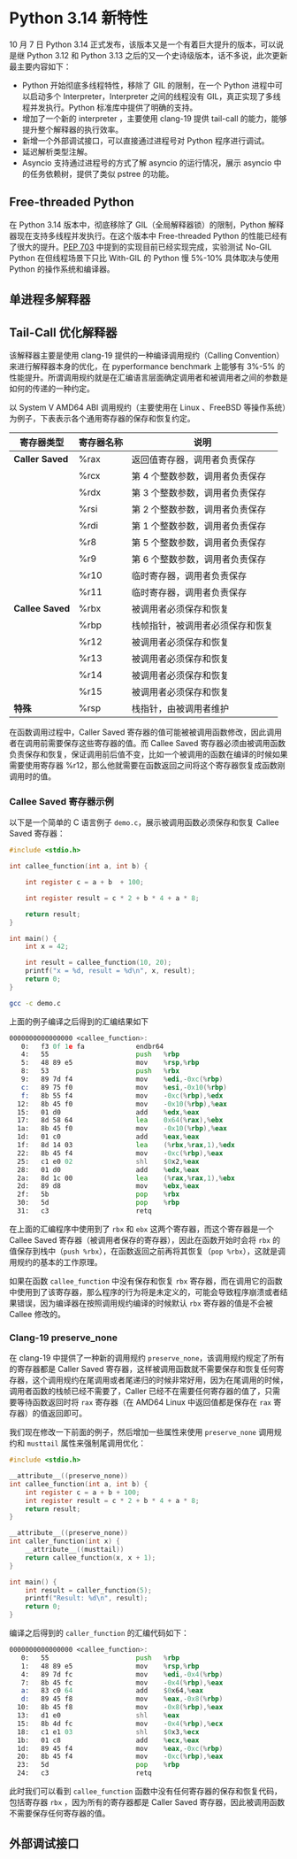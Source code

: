 # Python 3.14 新特性

10 月 7 日 Python 3.14 正式发布，该版本又是一个有着巨大提升的版本，可以说是继 Python 3.12 和 Python 3.13 之后的又一个史诗级版本，话不多说，此次更新最主要内容如下：

- Python 开始彻底多线程特性，移除了 GIL 的限制，在一个 Python 进程中可以启动多个 Interpreter，Interpreter 之间的线程没有 GIL，真正实现了多线程并发执行。Python 标准库中提供了明确的支持。
- 增加了一个新的 interpreter ，主要使用 clang-19 提供 tail-call 的能力，能够提升整个解释器的执行效率。
- 新增一个外部调试接口，可以直接通过进程号对 Python 程序进行调试。
- 延迟解析类型注解。
- Asyncio 支持通过进程号的方式了解 asyncio 的运行情况，展示 asyncio 中的任务依赖树，提供了类似 pstree 的功能。

## Free-threaded Python

在 Python 3.14 版本中，彻底移除了 GIL（全局解释器锁）的限制，Python 解释器现在支持多线程并发执行。在这个版本中 Free-threaded Python 的性能已经有了很大的提升。[PEP 703](https://peps.python.org/pep-0703/) 中提到的实现目前已经实现完成，实验测试 No-GIL Python 在但线程场景下只比 With-GIL 的 Python 慢 5%-10% 具体取决与使用 Python 的操作系统和编译器。

## 单进程多解释器

## Tail-Call 优化解释器

该解释器主要是使用 clang-19 提供的一种编译调用规约（Calling Convention）来进行解释器本身的优化，在 pyperformance benchmark 上能够有 3%-5% 的性能提升。所谓调用规约就是在汇编语言层面确定调用者和被调用者之间的参数是如何的传递的一种约定。

以 System V AMD64 ABI 调用规约（主要使用在 Linux 、FreeBSD 等操作系统）为例子，下表表示各个通用寄存器的保存和恢复约定。

| 寄存器类型       | 寄存器名称 | 说明                             |
| ---------------- | ---------- | -------------------------------- |
| **Caller Saved** | %rax       | 返回值寄存器，调用者负责保存     |
|                  | %rcx       | 第 4 个整数参数，调用者负责保存  |
|                  | %rdx       | 第 3 个整数参数，调用者负责保存  |
|                  | %rsi       | 第 2 个整数参数，调用者负责保存  |
|                  | %rdi       | 第 1 个整数参数，调用者负责保存  |
|                  | %r8        | 第 5 个整数参数，调用者负责保存  |
|                  | %r9        | 第 6 个整数参数，调用者负责保存  |
|                  | %r10       | 临时寄存器，调用者负责保存       |
|                  | %r11       | 临时寄存器，调用者负责保存       |
| **Callee Saved** | %rbx       | 被调用者必须保存和恢复           |
|                  | %rbp       | 栈帧指针，被调用者必须保存和恢复 |
|                  | %r12       | 被调用者必须保存和恢复           |
|                  | %r13       | 被调用者必须保存和恢复           |
|                  | %r14       | 被调用者必须保存和恢复           |
|                  | %r15       | 被调用者必须保存和恢复           |
| **特殊**         | %rsp       | 栈指针，由被调用者维护           |

在函数调用过程中，Caller Saved 寄存器的值可能被被调用函数修改，因此调用者在调用前需要保存这些寄存器的值。而 Callee Saved 寄存器必须由被调用函数负责保存和恢复，保证调用前后值不变，比如一个被调用的函数在编译的时候如果需要使用寄存器 %r12，那么他就需要在函数返回之间将这个寄存器恢复成函数刚调用时的值。

### Callee Saved 寄存器示例

以下是一个简单的 C 语言例子 `demo.c`，展示被调用函数必须保存和恢复 Callee Saved 寄存器：

```c
#include <stdio.h>

int callee_function(int a, int b) {

    int register c = a + b  + 100;

    int register result = c * 2 + b * 4 + a * 8;

    return result;
}

int main() {
    int x = 42;

    int result = callee_function(10, 20);
    printf("x = %d, result = %d\n", x, result);
    return 0;
}
```

```bash
gcc -c demo.c
```

上面的例子编译之后得到的汇编结果如下

```asm
0000000000000000 <callee_function>:
   0:   f3 0f 1e fa             endbr64
   4:   55                      push   %rbp
   5:   48 89 e5                mov    %rsp,%rbp
   8:   53                      push   %rbx
   9:   89 7d f4                mov    %edi,-0xc(%rbp)
   c:   89 75 f0                mov    %esi,-0x10(%rbp)
   f:   8b 55 f4                mov    -0xc(%rbp),%edx
  12:   8b 45 f0                mov    -0x10(%rbp),%eax
  15:   01 d0                   add    %edx,%eax
  17:   8d 58 64                lea    0x64(%rax),%ebx
  1a:   8b 45 f0                mov    -0x10(%rbp),%eax
  1d:   01 c0                   add    %eax,%eax
  1f:   8d 14 03                lea    (%rbx,%rax,1),%edx
  22:   8b 45 f4                mov    -0xc(%rbp),%eax
  25:   c1 e0 02                shl    $0x2,%eax
  28:   01 d0                   add    %edx,%eax
  2a:   8d 1c 00                lea    (%rax,%rax,1),%ebx
  2d:   89 d8                   mov    %ebx,%eax
  2f:   5b                      pop    %rbx
  30:   5d                      pop    %rbp
  31:   c3                      retq
```

在上面的汇编程序中使用到了 `rbx` 和 `ebx` 这两个寄存器，而这个寄存器是一个 Callee Saved 寄存器（被调用者保存的寄存器），因此在函数开始时会将 `rbx` 的值保存到栈中（`push %rbx`），在函数返回之前再将其恢复（`pop %rbx`），这就是调用规约的基本的工作原理。

如果在函数 `callee_function` 中没有保存和恢复 `rbx` 寄存器，而在调用它的函数中使用到了该寄存器，那么程序的行为将是未定义的，可能会导致程序崩溃或者结果错误，因为编译器在按照调用规约编译的时候默认 `rbx` 寄存器的值是不会被 Callee 修改的。

### Clang-19 preserve_none

在 clang-19 中提供了一种新的调用规约 `preserve_none`，该调用规约规定了所有的寄存器都是 Caller Saved 寄存器，这样被调用函数就不需要保存和恢复任何寄存器，这个调用规约在尾调用或者尾递归的时候非常好用，因为在尾调用的时候，调用者函数的栈帧已经不需要了，Caller 已经不在需要任何寄存器的值了，只需要等待函数返回时将 `rax` 寄存器（在 AMD64 Linux 中返回值都是保存在 `rax` 寄存器）的值返回即可。

我们现在修改一下前面的例子，然后增加一些属性来使用 `preserve_none` 调用规约和 `musttail` 属性来强制尾调用优化：

```c
#include <stdio.h>

__attribute__((preserve_none))
int callee_function(int a, int b) {
    int register c = a + b + 100;
    int register result = c * 2 + b * 4 + a * 8;
    return result;
}

__attribute__((preserve_none))
int caller_function(int x) {
    __attribute__((musttail))
    return callee_function(x, x + 1);
}

int main() {
    int result = caller_function(5);
    printf("Result: %d\n", result);
    return 0;
}
```

编译之后得到的 `caller_function` 的汇编代码如下：

```asm
0000000000000000 <callee_function>:
   0:   55                      push   %rbp
   1:   48 89 e5                mov    %rsp,%rbp
   4:   89 7d fc                mov    %edi,-0x4(%rbp)
   7:   8b 45 fc                mov    -0x4(%rbp),%eax
   a:   83 c0 64                add    $0x64,%eax
   d:   89 45 f8                mov    %eax,-0x8(%rbp)
  10:   8b 45 f8                mov    -0x8(%rbp),%eax
  13:   d1 e0                   shl    %eax
  15:   8b 4d fc                mov    -0x4(%rbp),%ecx
  18:   c1 e1 03                shl    $0x3,%ecx
  1b:   01 c8                   add    %ecx,%eax
  1d:   89 45 f4                mov    %eax,-0xc(%rbp)
  20:   8b 45 f4                mov    -0xc(%rbp),%eax
  23:   5d                      pop    %rbp
  24:   c3                      retq
```

此时我们可以看到 `callee_function` 函数中没有任何寄存器的保存和恢复代码，包括寄存器 `rbx` ，因为所有的寄存器都是 Caller Saved 寄存器，因此被调用函数不需要保存任何寄存器的值。

## 外部调试接口
